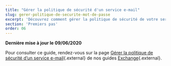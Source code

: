```yaml
---
title: "Gérer la politique de sécurité d'un service e-mail"
slug: gerer-politique-de-securite-mot-de-passe
excerpt: 'Découvrez comment gérer la politique de sécurité de votre service e-mail'
section: 'Premiers pas'
order: 06
---
```


**Dernière mise à jour le 09/06/2020**

Pour consulter ce guide, rendez-vous sur la page [Gérer la politique de sécurité d’un service e-mail](https://docs.ovh.com/fr/microsoft-collaborative-solutions/gerer-politique-de-securite-mot-de-passe/){.external} de nos guides [Exchange](https://docs.ovh.com/fr/microsoft-collaborative-solutions/){.external}.
